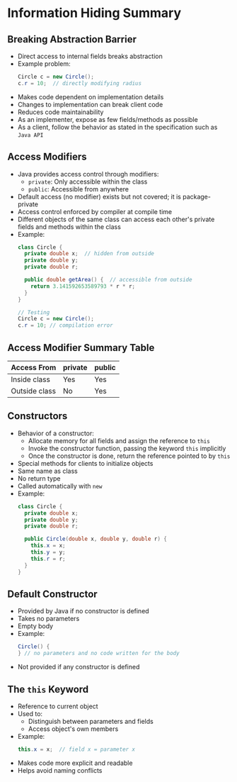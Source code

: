 # Information Hiding Summary

## Breaking Abstraction Barrier
- Direct access to internal fields breaks abstraction
- Example problem:
  ```java
  Circle c = new Circle();
  c.r = 10;  // directly modifying radius
  ```
- Makes code dependent on implementation details
- Changes to implementation can break client code
- Reduces code maintainability
- As an implementer, expose as few fields/methods as possible
- As a client, follow the behavior as stated in the specification such as `Java API`

## Access Modifiers
- Java provides access control through modifiers:
    - `private`: Only accessible within the class
    - `public`: Accessible from anywhere
- Default access (no modifier) exists but not covered; it is package-private
- Access control enforced by compiler at compile time
- Different objects of the same class can access each other's private fields and methods within the class
- Example:
  ```java
  class Circle {
    private double x;  // hidden from outside
    private double y;
    private double r;

    public double getArea() {  // accessible from outside
      return 3.141592653589793 * r * r;
    }
  }

  // Testing
  Circle c = new Circle();
  c.r = 10; // compilation error
  ```

## Access Modifier Summary Table
| Access From | private | public |
|-------------|---------|---------|
| Inside class | Yes | Yes |
| Outside class | No | Yes |

## Constructors
- Behavior of a constructor:
    - Allocate memory for all fields and assign the reference to `this`
    - Invoke the constructor function, passing the keyword `this` implicitly
    - Once the constructor is done, return the reference pointed to by `this`
- Special methods for clients to initialize objects
- Same name as class
- No return type
- Called automatically with `new`
- Example:
  ```java
  class Circle {
    private double x;
    private double y;
    private double r;

    public Circle(double x, double y, double r) {
      this.x = x;
      this.y = y;
      this.r = r;
    }
  }
  ```

## Default Constructor
- Provided by Java if no constructor is defined
- Takes no parameters
- Empty body
- Example:
  ```java
  Circle() {
  } // no parameters and no code written for the body
  ```
- Not provided if any constructor is defined

## The `this` Keyword
- Reference to current object
- Used to:
    - Distinguish between parameters and fields
    - Access object's own members
- Example:
  ```java
  this.x = x;  // field x = parameter x
  ```
- Makes code more explicit and readable
- Helps avoid naming conflicts
